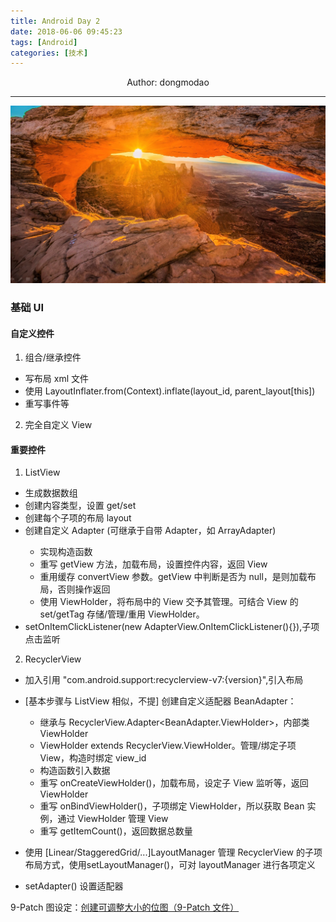 ```yaml
---
title: Android Day 2
date: 2018-06-06 09:45:23
tags: [Android]
categories: [技术]
---
```

<center>
Author: dongmodao
</center>

---

![](Android-Day-2/index.jpg)

### 基础 UI
#### 自定义控件
 1. 组合/继承控件
  + 写布局 xml 文件
  + 使用 LayoutInflater.from(Context).inflate(layout_id, parent_layout[this])
  + 重写事件等
 2. 完全自定义 View


#### 重要控件
 1. ListView
  + 生成数据数组
  + 创建内容类型，设置 get/set
  + 创建每个子项的布局 layout
  + 创建自定义 Adapter (可继承于自带 Adapter，如 ArrayAdapter<Bean>)
    + 实现构造函数
    + 重写 getView 方法，加载布局，设置控件内容，返回 View
    + 重用缓存 convertView 参数。getView 中判断是否为 null，是则加载布局，否则操作返回
    + 使用 ViewHolder，将布局中的 View 交予其管理。可结合 View 的 set/getTag 存储/管理/重用 ViewHolder。
  + setOnItemClickListener(new AdapterView.OnItemClickListener(){}),子项点击监听

 2. RecyclerView
  + 加入引用 "com.android.support:recyclerview-v7:{version}",引入布局
  + [基本步骤与 ListView 相似，不提] 创建自定义适配器 BeanAdapter：
    + 继承与 RecyclerView.Adapter<BeanAdapter.ViewHolder>，内部类 ViewHolder
    + ViewHolder extends RecyclerView.ViewHolder。管理/绑定子项 View，构造时绑定 view_id
    + 构造函数引入数据
    + 重写 onCreateViewHolder()，加载布局，设定子 View 监听等，返回 ViewHolder
    + 重写 onBindViewHolder()，子项绑定 ViewHolder，所以获取 Bean 实例，通过 ViewHolder 管理 View
    + 重写 getItemCount()，返回数据总数量

  + 使用 [Linear/StaggeredGrid/...]LayoutManager 管理 RecyclerView 的子项布局方式，使用setLayoutManager()，可对 layoutManager 进行各项定义
  + setAdapter() 设置适配器

9-Patch 图设定：[创建可调整大小的位图（9-Patch 文件）][1]


[1]:https://developer.android.com/studio/write/draw9patch?hl=zh-cn
